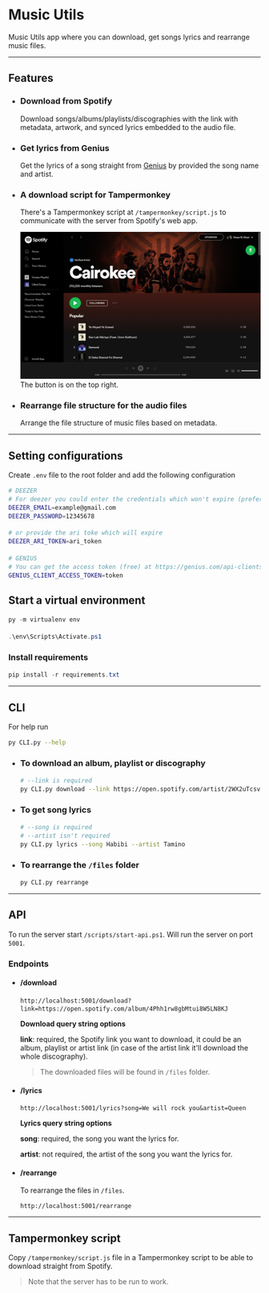 # Music Utils

Music Utils app where you can download, get songs lyrics and rearrange music files.

---

## Features

* ### Download from Spotify

  Download songs/albums/playlists/discographies with the link with metadata, artwork, and synced lyrics embedded to the audio file.

* ### Get lyrics from Genius

  Get the lyrics of a song straight from [Genius](https://genius.com) by provided the song name and artist.

* ### A download script for Tampermonkey

  There's a Tampermonkey script at ``/tampermonkey/script.js`` to communicate with the server from Spotify's web app.

  ![Screen shot for the button in action](/assets/screenshot_1.png)
  The button is on the top right.

* ### Rearrange file structure for the audio files

  Arrange the file structure of music files based on metadata.

---

## Setting configurations

Create ``.env`` file to the root folder and add the following configuration

```bash
# DEEZER
# For deezer you could enter the credentials which won't expire (preferred)
DEEZER_EMAIL=example@gmail.com
DEEZER_PASSWORD=12345678

# or provide the ari toke which will expire
DEEZER_ARI_TOKEN=ari_token

# GENIUS
# You can get the access token (free) at https://genius.com/api-clients
GENIUS_CLIENT_ACCESS_TOKEN=token
```

## Start a virtual environment

```powershell
py -m virtualenv env

.\env\Scripts\Activate.ps1
```

### Install requirements

```powershell
pip install -r requirements.txt
```

---

## CLI

For help run

```bash
py CLI.py --help
```

* ### To download an album, playlist or discography

  ```bash
  # --link is required
  py CLI.py download --link https://open.spotify.com/artist/2WX2uTcsvV5OnS0inACecP
  ```

* ### To get song lyrics

  ```bash
  # --song is required
  # --artist isn't required
  py CLI.py lyrics --song Habibi --artist Tamino
  ```

* ### To rearrange the ``/files`` folder

  ```bash
  py CLI.py rearrange
  ```

---

## API

To run the server start ``/scripts/start-api.ps1``. Will run the server on port ``5001``.

### Endpoints

* #### /download

  ```link
  http://localhost:5001/download?link=https://open.spotify.com/album/4Phh1rw8gbMtui8W5LN8KJ
  ```

  **Download query string options**

  **link**: required, the Spotify link you want to download, it could be an album, playlist or artist link (in case of the artist link it'll download the whole discography).

  > The downloaded files will be found in ``/files`` folder.

* #### /lyrics

  ```link
  http://localhost:5001/lyrics?song=We will rock you&artist=Queen
  ```

  **Lyrics query string options**

  **song**: required, the song you want the lyrics for.

  **artist**: not required, the artist of the song you want the lyrics for.

* #### /rearrange

  To rearrange the files in ``/files``.

  ```link
  http://localhost:5001/rearrange
  ```

---

## Tampermonkey script

Copy ``/tampermonkey/script.js`` file in a Tampermonkey script to be able to download straight from Spotify.

> Note that the server has to be run to work.
